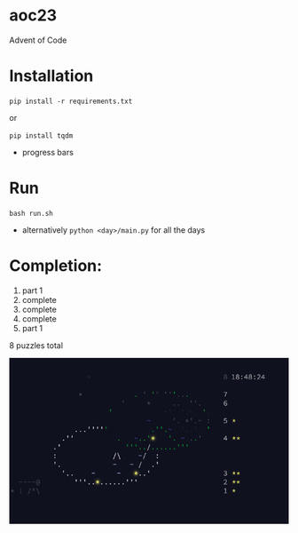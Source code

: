 # aoc23
Advent of Code

# Installation

`pip install -r requirements.txt`

or

`pip install tqdm`
* progress bars

# Run

`bash run.sh`

* alternatively `python <day>/main.py` for all the days

# Completion:

1. part 1
2. complete
3. complete
4. complete
5. part 1

8 puzzles total

![status](status.png) 
